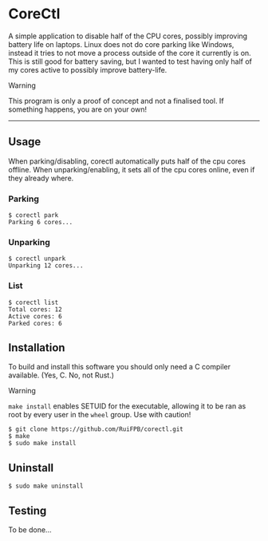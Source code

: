 # CoreCtl

A simple application to disable half of the CPU cores, possibly improving battery life on laptops. Linux does not do core parking like Windows, instead it tries to not move a process outside of the core it currently is on. This is still good for battery saving, but I wanted to test having only half of my cores active to possibly improve battery-life.

> [!WARNING]
> This program is only a proof of concept and not a finalised tool. If something happens, you are on your own!
------

## Usage

When parking/disabling, corectl automatically puts half of the cpu cores offline. When unparking/enabling, it sets all of the cpu cores online, even if they already where.

### Parking

    $ corectl park
    Parking 6 cores...

### Unparking

    $ corectl unpark
    Unparking 12 cores...

### List

    $ corectl list
    Total cores: 12
    Active cores: 6
    Parked cores: 6


## Installation

To build and install this software you should only need a C compiler available. (Yes, C. No, not Rust.)

> [!WARNING]
> `make install` enables SETUID for the executable, allowing it to be ran as root by every user in the `wheel` group. Use with caution!

    $ git clone https://github.com/RuiFPB/corectl.git
    $ make
    $ sudo make install


## Uninstall

    $ sudo make uninstall

## Testing

To be done...
